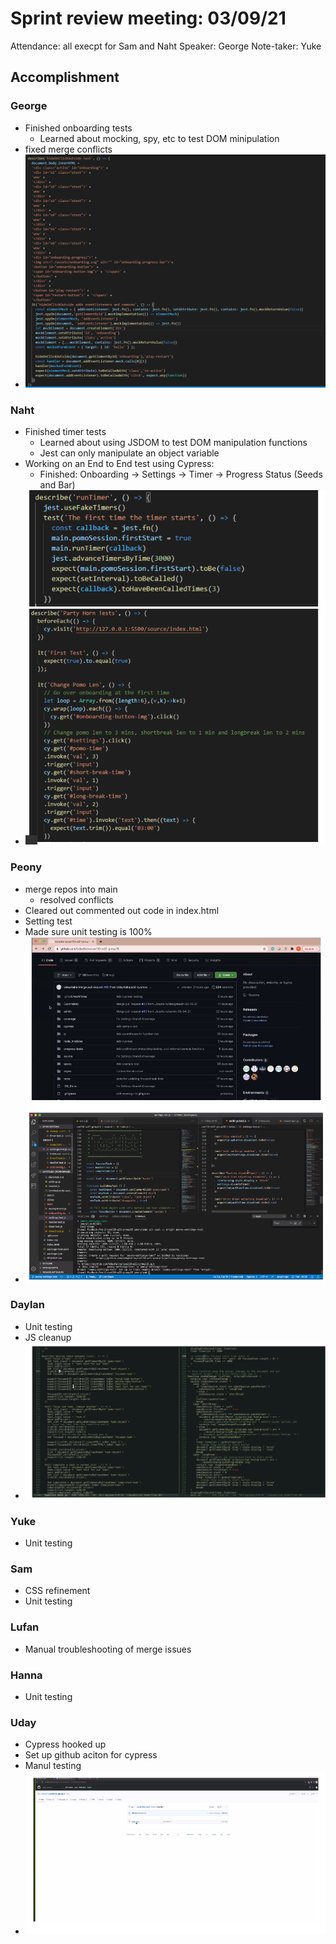 # Sprint review meeting: 03/09/21
Attendance: all execpt for Sam and Naht
Speaker: George
Note-taker: Yuke

## Accomplishment
### George
* Finished onboarding tests
  * Learned about mocking, spy, etc to test DOM minipulation
* fixed merge conflicts
* ![George's code](Images/george's%20work.png)

### Naht
* Finished timer tests
  * Learned about using JSDOM to test DOM manipulation functions
  * Jest can only manipulate an object variable
* Working on an End to End test using Cypress:
  * Finished: Onboarding -> Settings -> Timer -> Progress Status (Seeds and Bar)
* ![Naht's code](Images/Naht's%20work.png)

### Peony
* merge repos into main
  * resolved conflicts
* Cleared out commented out code in index.html
* Setting test
* Made sure unit testing is 100%
* ![Peony's work](Images/Peony's%20work.png)

### Daylan
* Unit testing
* JS cleanup
* ![Dylan's work](Images/Dylan's%20work.png)

### Yuke
* Unit testing

### Sam
* CSS refinement
* Unit testing

### Lufan
* Manual troubleshooting of merge issues

### Hanna
* Unit testing

### Uday
* Cypress hooked up
* Set up github aciton for cypress
* Manul testing
* ![Uday's work](Images/Uday's%20work.png)